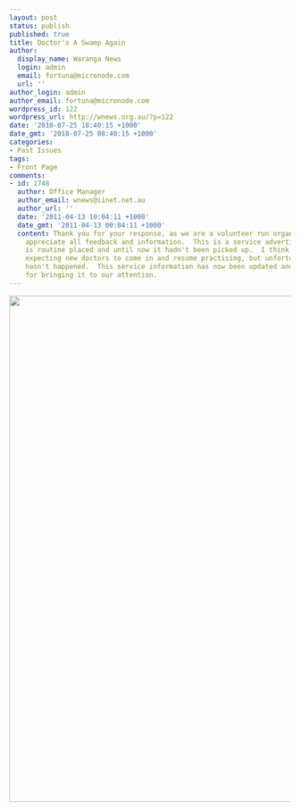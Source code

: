 ```yaml
---
layout: post
status: publish
published: true
title: Doctor's A Swamp Again
author:
  display_name: Waranga News
  login: admin
  email: fortuna@micronode.com
  url: ''
author_login: admin
author_email: fortuna@micronode.com
wordpress_id: 122
wordpress_url: http://wnews.org.au/?p=122
date: '2010-07-25 18:40:15 +1000'
date_gmt: '2010-07-25 08:40:15 +1000'
categories:
- Past Issues
tags:
- Front Page
comments:
- id: 1748
  author: Office Manager
  author_email: wnews@iinet.net.au
  author_url: ''
  date: '2011-04-13 10:04:11 +1000'
  date_gmt: '2011-04-13 00:04:11 +1000'
  content: Thank you for your response, as we are a volunteer run organisation, we
    appreciate all feedback and information.  This is a service advertisement that
    is routine placed and until now it hadn't been picked up.  I think we were all
    expecting new doctors to come in and resume practising, but unfortunately that
    hasn't happened.  This service information has now been updated and thank you
    for bringing it to our attention.
---
```

<p><a href="http://wnews.org.au/wp-content/uploads/2010/07/July-22-2010.jpg"><img class="alignnone size-full wp-image-114" title="July 22, 2010" src="http://wnews.org.au/wp-content/uploads/2010/07/July-22-2010.jpg" alt="" width="624" height="907" /></a></p>
